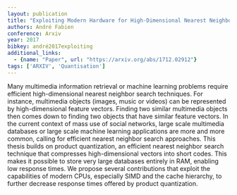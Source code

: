 ```yaml
---
layout: publication
title: "Exploiting Modern Hardware for High-Dimensional Nearest Neighbor Search"
authors: André Fabien
conference: Arxiv
year: 2017
bibkey: andré2017exploiting
additional_links:
  - {name: "Paper", url: "https://arxiv.org/abs/1712.02912"}
tags: ['ARXIV', 'Quantisation']
---
```

Many multimedia information retrieval or machine learning problems require efficient high-dimensional nearest neighbor search techniques. For instance, multimedia objects (images, music or videos) can be represented by high-dimensional feature vectors. Finding two similar multimedia objects then comes down to finding two objects that have similar feature vectors. In the current context of mass use of social networks, large scale multimedia databases or large scale machine learning applications are more and more common, calling for efficient nearest neighbor search approaches. This thesis builds on product quantization, an efficient nearest neighbor search technique that compresses high-dimensional vectors into short codes. This makes it possible to store very large databases entirely in RAM, enabling low response times. We propose several contributions that exploit the capabilities of modern CPUs, especially SIMD and the cache hierarchy, to further decrease response times offered by product quantization.